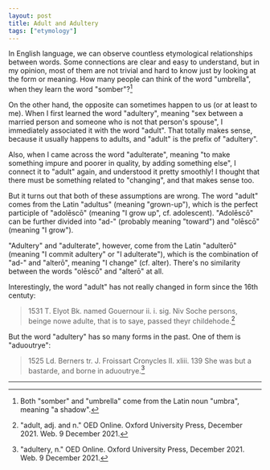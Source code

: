 ```yaml
---
layout: post
title: Adult and Adultery
tags: ["etymology"]
---
```


In English language, we can observe countless etymological relationships between words.
Some connections are clear and easy to understand, but in my opinion, most of them are not trivial and hard to know just by looking at the form or meaning.
How many people can think of the word "umbrella", when they learn the word "somber"?[^umbra]

On the other hand, the opposite can sometimes happen to us (or at least to me).
When I first learned the word "adultery", meaning "sex between a married person and someone who is not that person's spouse", I immediately associated it with the word "adult".
That totally makes sense, because it usually happens to adults, and "adult" is the prefix of "adultery".

Also, when I came across the word "adulterate", meaning "to make something impure and poorer in quality, by adding something else", I connect it to "adult" again, and understood it pretty smoothly!
I thought that there must be something related to "changing", and that makes sense too.

But it turns out that both of these assumptions are wrong.
The word "adult" comes from the Latin "adultus" (meaning "grown-up"), which is the perfect participle of "adolēscō" (meaning "I grow up", cf. adolescent).
"Adolēscō" can be further divided into "ad-" (probably meaning "toward") and "olēscō" (meaning "I grow").

"Adultery" and "adulterate", however, come from the Latin "adulterō" (meaning "I commit adultery" or "I adulterate"), which is the combination of "ad-" and "alterō", meaning "I change" (cf. alter).
There's no similarity between the words "olēscō" and "alterō" at all.

Interestingly, the word "adult" has not really changed in form since the 16th centuty:

> 1531   T. Elyot Bk. named Gouernour ii. i. sig. Niv   Soche persons, beinge nowe adulte, that is to saye, passed theyr childehode.[^oed-adult]

But the word "adultery" has so many forms in the past. One of them is "aduoutrye":

> 1525   Ld. Berners tr. J. Froissart Cronycles II. xliii. 139   She was but a bastarde, and borne in aduoutrye.[^oed-adultery]

---

[^umbra]: Both "somber" and "umbrella" come from the Latin noun "umbra", meaning "a shadow".
[^oed-adult]: "adult, adj. and n." OED Online. Oxford University Press, December 2021. Web. 9 December 2021.
[^oed-adultery]: "adultery, n." OED Online. Oxford University Press, December 2021. Web. 9 December 2021.

